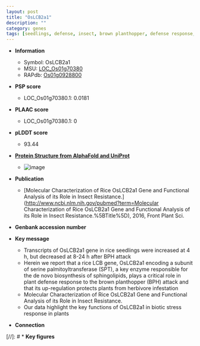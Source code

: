 ```yaml
---
layout: post
title: "OsLCB2a1"
description: ""
category: genes
tags: [seedlings, defense, insect, brown planthopper, defense response, stress, biotic stress, stress response]
---
```


* **Information**  
    + Symbol: OsLCB2a1  
    + MSU: [LOC_Os01g70380](http://rice.plantbiology.msu.edu/cgi-bin/ORF_infopage.cgi?orf=LOC_Os01g70380)  
    + RAPdb: [Os01g0928800](http://rapdb.dna.affrc.go.jp/viewer/gbrowse_details/irgsp1?name=Os01g0928800)  

* **PSP score**  
    + LOC_Os01g70380.1: 0.0181 

* **PLAAC score**  
    + LOC_Os01g70380.1: 0 

* **pLDDT score**
    + 93.44

* **[Protein Structure from AlphaFold and UniProt](https://www.uniprot.org/uniprotkb/Q5JK39/entry#structure)**
    + ![image](https://ricepsp.github.io/images/Q5/AF-Q5JK39-F1.png)

* **Publication**  
    + [Molecular Characterization of Rice OsLCB2a1 Gene and Functional Analysis of its Role in Insect Resistance.](http://www.ncbi.nlm.nih.gov/pubmed?term=Molecular Characterization of Rice OsLCB2a1 Gene and Functional Analysis of its Role in Insect Resistance.%5BTitle%5D), 2016, Front Plant Sci.

* **Genbank accession number**  

* **Key message**  
    + Transcripts of OsLCB2a1 gene in rice seedlings were increased at 4 h, but decreased at 8-24 h after BPH attack
    + Herein we report that a rice LCB gene, OsLCB2a1 encoding a subunit of serine palmitoyltransferase (SPT), a key enzyme responsible for the de novo biosynthesis of sphingolipids, plays a critical role in plant defense response to the brown planthopper (BPH) attack and that its up-regulation protects plants from herbivore infestation
    + Molecular Characterization of Rice OsLCB2a1 Gene and Functional Analysis of its Role in Insect Resistance.
    + Our data highlight the key functions of OsLCB2a1 in biotic stress response in plants

* **Connection**  

[//]: # * **Key figures**  


